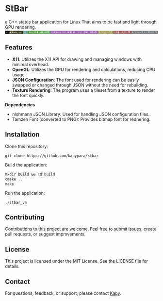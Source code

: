 # StBar
a C++ status bar application for Linux That aims to be fast and light through GPU rendering.
![screenshot](assets/screenshot.png)

## Features
- **X11**: Utilizes the X11 API for drawing and managing windows with minimal overhead.
- **OpenGL**: Utilizes the GPU for rendering and calculations, reducing CPU usage.
- **JSON Configuration**: The font used for rendering can be easily swapped or changed through JSON without the need for rebuilding.
- **Texture Rendering**: The program uses a tileset from a texture to render the font quickly.

**Dependencies**
- nlohmann JSON Library: Used for handling JSON configuration files.
- Tamzen Font (converted to PNG): Provides bitmap font for rednering.

## Installation

  Clone this repository:
    
    git clone https://github.com/kapypara/stbar

  Build the application:

    mkdir build && cd build
    cmake ..
    make

Run the application:

    ./stbar_v4

## Contributing
Contributions to this project are welcome. Feel free to submit issues, create pull requests, or suggest improvements.

## License
This project is licensed under the MIT License. See the LICENSE file for details.

## Contact
For questions, feedback, or support, please contact [Kapy](mailto:kapy@badinfo.xyz).

